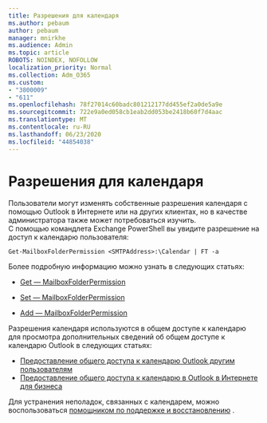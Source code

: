 ```yaml
---
title: Разрешения для календаря
ms.author: pebaum
author: pebaum
manager: mnirkhe
ms.audience: Admin
ms.topic: article
ROBOTS: NOINDEX, NOFOLLOW
localization_priority: Normal
ms.collection: Adm_O365
ms.custom:
- "3800009"
- "611"
ms.openlocfilehash: 78f27014c60badc801212177dd455ef2a0de5a9e
ms.sourcegitcommit: 722e9a0ed058cb1eab2dd053be2418b60f7d4aac
ms.translationtype: MT
ms.contentlocale: ru-RU
ms.lasthandoff: 06/23/2020
ms.locfileid: "44854038"
---
```

# <a name="calendar-permissions"></a>Разрешения для календаря

Пользователи могут изменять собственные разрешения календаря с помощью Outlook в Интернете или на других клиентах, но в качестве администратора также может потребоваться изучить.  
С помощью командлета Exchange PowerShell вы увидите разрешение на доступ к календарю пользователя:

`Get-MailboxFolderPermission <SMTPAddress>:\Calendar | FT -a`

Более подробную информацию можно узнать в следующих статьях:

- [Get — MailboxFolderPermission](https://docs.microsoft.com/powershell/module/exchange/get-mailboxfolderpermission?view=exchange-ps)

- [Set — MailboxFolderPermission](https://docs.microsoft.com/powershell/module/exchange/set-mailboxfolderpermission?view=exchange-ps)

- [Add — MailboxFolderPermission](https://office.visualstudio.com/DefaultCollection/MAX/_queries/query/Add-MailboxFolderPermission)

Разрешения календаря используются в общем доступе к календарю для просмотра дополнительных сведений об общем доступе к календарю Outlook в следующих статьях:

- [Предоставление общего доступа к календарю Outlook другим пользователям](https://support.office.com/article/353ed2c1-3ec5-449d-8c73-6931a0adab88)
- [Предоставление общего доступа к календарю в Outlook в Интернете для бизнеса](https://support.office.com/article/7ecef8ae-139c-40d9-bae2-a23977ee58d5)

Для устранения неполадок, связанных с календарем, можно воспользоваться [помощником по поддержке и восстановлению](https://support.microsoft.com/office/e90bb691-c2a7-4697-a94f-88836856c72f) .